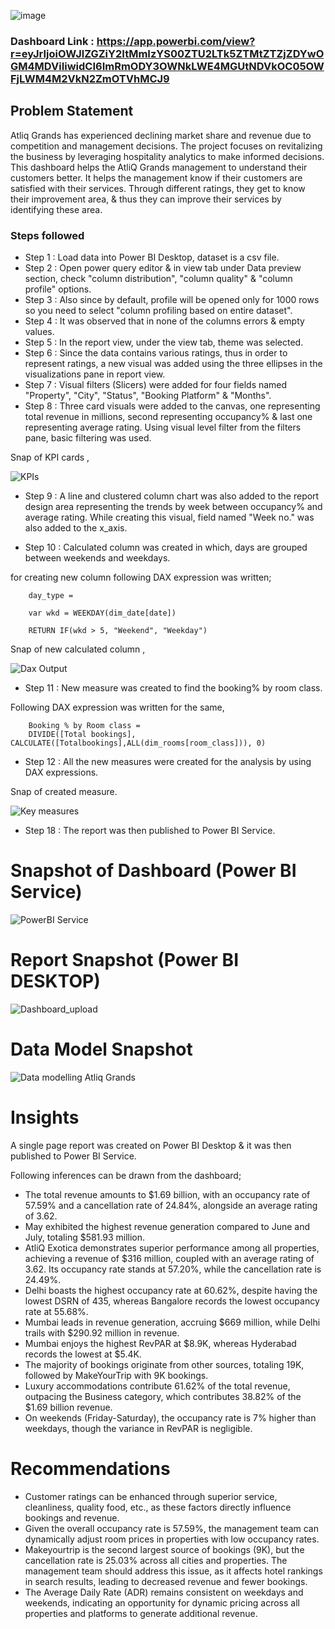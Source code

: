 ![image](https://github.com/Ankit-KY/AtliQ_Grands_Hospitality_Analysis/assets/148628279/9f77dde0-452a-4051-9d29-9a6837ad3898)



### Dashboard Link : https://app.powerbi.com/view?r=eyJrIjoiOWJlZGZiY2ItMmIzYS00ZTU2LTk5ZTMtZTZjZDYwOGM4MDViIiwidCI6ImRmODY3OWNkLWE4MGUtNDVkOC05OWFjLWM4M2VkN2ZmOTVhMCJ9

## Problem Statement

Atliq Grands has experienced declining market share and revenue due to competition and management decisions. The project focuses on revitalizing the business by leveraging hospitality analytics to make informed decisions. This dashboard helps the AtliQ Grands management to understand their customers better. It helps the management know if their customers are satisfied with their services. Through different ratings, they get to know their improvement area, & thus they can improve their services by identifying these area.

### Steps followed 

- Step 1 : Load data into Power BI Desktop, dataset is a csv file.
- Step 2 : Open power query editor & in view tab under Data preview section, check "column distribution", "column quality" & "column profile" options.
- Step 3 : Also since by default, profile will be opened only for 1000 rows so you need to select "column profiling based on entire dataset".
- Step 4 : It was observed that in none of the columns errors & empty values.
- Step 5 : In the report view, under the view tab, theme was selected.
- Step 6 : Since the data contains various ratings, thus in order to represent ratings, a new visual was added using the three ellipses in the visualizations pane in report view. 
- Step 7 : Visual filters (Slicers) were added for four fields named "Property", "City", "Status", "Booking Platform" & "Months".
- Step 8 : Three card visuals were added to the canvas, one representing total revenue in millions, second representing occupancy% & last one  representing average rating.
           Using visual level filter from the filters pane, basic filtering was used.

Snap of KPI cards ,

![KPIs](https://github.com/Ankit-KY/AtliQ_Grands_Hospitality_Analysis/assets/148628279/7476834d-8910-453e-8467-27cf1a74a011)
- Step 9 : A line and clustered column chart was also added to the report design area representing the trends by week between occupancy% and average rating. While creating this visual, field named "Week no." was also added to the x_axis.

- Step 10 : Calculated column was created in which, days are grouped between weekends and weekdays.

for creating new column following DAX expression was written;
       
        day_type = 

        var wkd = WEEKDAY(dim_date[date])

        RETURN IF(wkd > 5, "Weekend", "Weekday")
Snap of new calculated column ,

![Dax Output](https://github.com/Ankit-KY/AtliQ_Grands_Hospitality_Analysis/assets/148628279/72a828fa-51c7-4a95-bdc6-f99642ea3bb3)

        
- Step 11 : New measure was created to find the booking% by room class.

Following DAX expression was written for the same,
        
        Booking % by Room class = 
        DIVIDE([Total bookings], CALCULATE([Totalbookings],ALL(dim_rooms[room_class])), 0)        
 
 - Step 12 : All the new measures were created for the analysis by using DAX expressions.
  
Snap of created measure.
 
![Key measures](https://github.com/Ankit-KY/AtliQ_Grands_Hospitality_Analysis/assets/148628279/8dac85b6-2757-4b3c-84f3-7f3cbbe427d8)

 
 - Step 18 : The report was then published to Power BI Service.

# Snapshot of Dashboard (Power BI Service)

![PowerBI Service](https://github.com/Ankit-KY/AtliQ_Grands_Hospitality_Analysis/assets/148628279/56d41b3a-3309-4881-8076-4334f34be3a8)


 
 # Report Snapshot (Power BI DESKTOP)

 
![Dashboard_upload](https://github.com/Ankit-KY/AtliQ-Grands-Hospitality-Analysis/assets/148628279/a678e5b7-3e96-4bbc-97bf-ae2d877e8e3a)

 # Data Model Snapshot

 
![Data modelling Atliq Grands](https://github.com/Ankit-KY/AtliQ-Grands-Hospitality-Analysis/assets/148628279/778a4989-6498-4057-bdb2-33bf4db3e62b)

# Insights

A single page report was created on Power BI Desktop & it was then published to Power BI Service.

Following inferences can be drawn from the dashboard;

- The total revenue amounts to $1.69 billion, with an occupancy rate of 57.59% and a cancellation rate of 24.84%, alongside an average rating of 3.62.
- May exhibited the highest revenue generation compared to June and July, totaling $581.93 million.
- AtliQ Exotica demonstrates superior performance among all properties, achieving a revenue of $316 million, coupled with an average rating of 3.62. Its occupancy rate stands at 57.20%, while the cancellation rate is 24.49%.
- Delhi boasts the highest occupancy rate at 60.62%, despite having the lowest DSRN of 435, whereas Bangalore records the lowest occupancy rate at 55.68%.
- Mumbai leads in revenue generation, accruing $669 million, while Delhi trails with $290.92 million in revenue.
- Mumbai enjoys the highest RevPAR at $8.9K, whereas Hyderabad records the lowest at $5.4K.
- The majority of bookings originate from other sources, totaling 19K, followed by MakeYourTrip with 9K bookings.
- Luxury accommodations contribute 61.62% of the total revenue, outpacing the Business category, which contributes 38.82% of the $1.69 billion revenue.
- On weekends (Friday-Saturday), the occupancy rate is 7% higher than weekdays, though the variance in RevPAR is negligible.

# Recommendations

- Customer ratings can be enhanced through superior service, cleanliness, quality food, etc., as these factors directly influence bookings and revenue.
- Given the overall occupancy rate is 57.59%, the management team can dynamically adjust room prices in properties with low occupancy rates.
- Makeyourtrip is the second largest source of bookings (9K), but the cancellation rate is 25.03% across all cities and properties. The management team should address this issue, as it affects hotel rankings in search results, leading to decreased revenue and fewer bookings.
- The Average Daily Rate (ADR) remains consistent on weekdays and weekends, indicating an opportunity for dynamic pricing across all properties and platforms to generate additional revenue.
